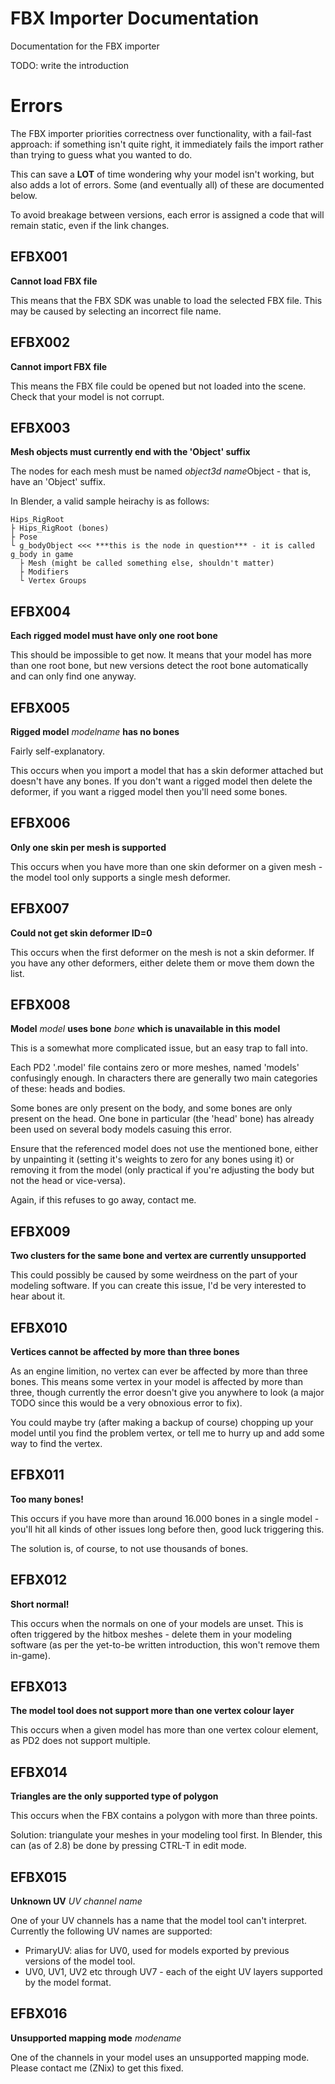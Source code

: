 # FBX Importer Documentation

Documentation for the FBX importer

TODO: write the introduction

# Errors

The FBX importer priorities correctness over functionality, with a fail-fast
approach: if something isn't quite right, it immediately fails the import
rather than trying to guess what you wanted to do.

This can save a **LOT** of time wondering why your model isn't working, but
also adds a lot of errors. Some (and eventually all) of these are documented
below.

To avoid breakage between versions, each error is assigned a code that will
remain static, even if the link changes.

## EFBX001

**Cannot load FBX file**

This means that the FBX SDK was unable to load the selected FBX file. This
may be caused by selecting an incorrect file name.

## EFBX002

**Cannot import FBX file**

This means the FBX file could be opened but not loaded into the scene. Check
that your model is not corrupt.

## EFBX003

**Mesh objects must currently end with the 'Object' suffix**

The nodes for each mesh must be named *object3d name*Object - that is, have an 'Object' suffix.

In Blender, a valid sample heirachy is as follows:

```
Hips_RigRoot
├ Hips_RigRoot (bones)
├ Pose
└ g_bodyObject <<< ***this is the node in question*** - it is called g_body in game
  ├ Mesh (might be called something else, shouldn't matter)
  ├ Modifiers
  └ Vertex Groups
```

## EFBX004

**Each rigged model must have only one root bone**

This should be impossible to get now. It means that your model has more than one root
bone, but new versions detect the root bone automatically and can only find one anyway.

## EFBX005

**Rigged model** *modelname* **has no bones**

Fairly self-explanatory.

This occurs when you import a model that has a skin deformer attached but doesn't have
any bones. If you don't want a rigged model then delete the deformer, if you want a
rigged model then you'll need some bones.

## EFBX006

**Only one skin per mesh is supported**

This occurs when you have more than one skin deformer on a given mesh - the model tool
only supports a single mesh deformer.

## EFBX007

**Could not get skin deformer ID=0**

This occurs when the first deformer on the mesh is not a skin deformer. If you have
any other deformers, either delete them or move them down the list.

## EFBX008

**Model** *model* **uses bone** *bone* **which is unavailable in this model**

This is a somewhat more complicated issue, but an easy trap to fall into.

Each PD2 '.model' file contains zero or more meshes, named 'models' confusingly
enough. In characters there are generally two main categories of these: heads and
bodies.

Some bones are only present on the body, and some bones are only present on the
head. One bone in particular (the 'head' bone) has already been used on several
body models casuing this error.

Ensure that the referenced model does not use the mentioned bone, either by
unpainting it (setting it's weights to zero for any bones using it) or
removing it from the model (only practical if you're adjusting the body but
not the head or vice-versa).

Again, if this refuses to go away, contact me.

## EFBX009

**Two clusters for the same bone and vertex are currently unsupported**

This could possibly be caused by some weirdness on the part of your modeling
software. If you can create this issue, I'd be very interested to hear about it.

## EFBX010

**Vertices cannot be affected by more than three bones**

As an engine limition, no vertex can ever be affected by more than three
bones. This means some vertex in your model is affected by more than three,
though currently the error doesn't give you anywhere to look (a major TODO since
this would be a very obnoxious error to fix).

You could maybe try (after making a backup of course) chopping up your
model until you find the problem vertex, or tell me to hurry up and add some
way to find the vertex.

## EFBX011

**Too many bones!**

This occurs if you have more than around 16.000 bones in a single model - you'll
hit all kinds of other issues long before then, good luck triggering this.

The solution is, of course, to not use thousands of bones.

## EFBX012

**Short normal!**

This occurs when the normals on one of your models are unset. This is often
triggered by the hitbox meshes - delete them in your modeling software (as
per the yet-to-be written introduction, this won't remove them in-game).

## EFBX013

**The model tool does not support more than one vertex colour layer**

This occurs when a given model has more than one vertex colour element, as
PD2 does not support multiple.

## EFBX014

**Triangles are the only supported type of polygon**

This occurs when the FBX contains a polygon with more than three points.

Solution: triangulate your meshes in your modeling tool first. In Blender, this
can (as of 2.8) be done by pressing CTRL-T in edit mode.

## EFBX015

**Unknown UV** *UV channel name*

One of your UV channels has a name that the model tool can't interpret. Currently
the following UV names are supported:

* PrimaryUV: alias for UV0, used for models exported by previous versions of
the model tool.
* UV0, UV1, UV2 etc through UV7 - each of the eight UV layers supported by the
model format.

## EFBX016

**Unsupported mapping mode** *modename*

One of the channels in your model uses an unsupported mapping mode. Please contact
me (ZNix) to get this fixed.

